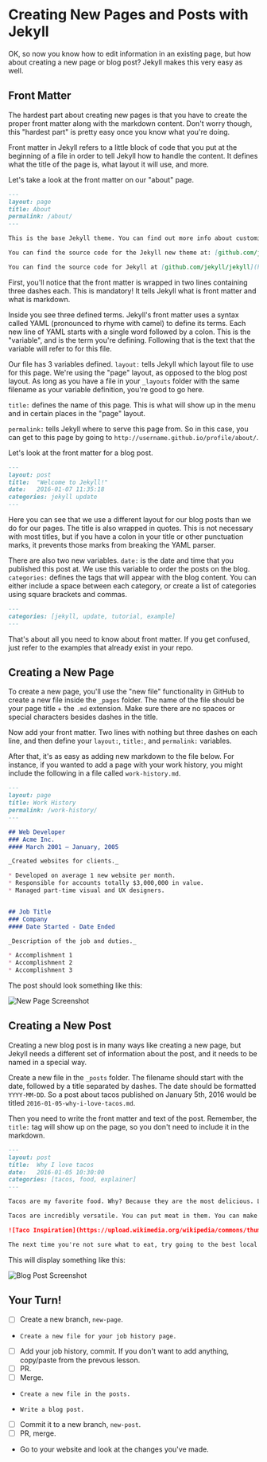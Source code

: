 # Creating New Pages and Posts with Jekyll

OK, so now you know how to edit information in an existing page, but how about creating a new page or blog post? Jekyll makes this very easy as well.

## Front Matter

The hardest part about creating new pages is that you have to create the proper front matter along with the markdown content. Don't worry though, this "hardest part" is pretty easy once you know what you're doing.

Front matter in Jekyll refers to a little block of code that you put at the beginning of a file in order to tell Jekyll how to handle the content. It defines what the title of the page is, what layout it will use, and more.

Let's take a look at the front matter on our "about" page.

```markdown
---
layout: page
title: About
permalink: /about/
---

This is the base Jekyll theme. You can find out more info about customizing your Jekyll theme, as well as basic Jekyll usage documentation at [jekyllrb.com](http://jekyllrb.com/)

You can find the source code for the Jekyll new theme at: [github.com/jglovier/jekyll-new](https://github.com/jglovier/jekyll-new)

You can find the source code for Jekyll at [github.com/jekyll/jekyll](https://github.com/jekyll/jekyll)
```

First, you'll notice that the front matter is wrapped in two lines containing three dashes each. This is mandatory! It tells Jekyll what is front matter and what is markdown.

Inside you see three defined terms. Jekyll's front matter uses a syntax called YAML (pronounced to rhyme with camel) to define its terms. Each new line of YAML starts with a single word followed by a colon. This is the "variable", and is the term you're defining. Following that is the text that the variable will refer to for this file.

Our file has 3 variables defined. `layout:` tells Jekyll which layout file to use for this page. We're using the "page" layout, as opposed to the blog post layout. As long as you have a file in your `_layouts` folder with the same filename as your variable definition, you're good to go here.

`title:` defines the name of this page. This is what will show up in the menu and in certain places in the "page" layout.

`permalink:` tells Jekyll where to serve this page from. So in this case, you can get to this page by going to `http://username.github.io/profile/about/`.

Let's look at the front matter for a blog post.

```markdown
---
layout: post
title:  "Welcome to Jekyll!"
date:   2016-01-07 11:35:18
categories: jekyll update
---
```

Here you can see that we use a different layout for our blog posts than we do for our pages. The title is also wrapped in quotes. This is not necessary with most titles, but if you have a colon in your title or other punctuation marks, it prevents those marks from breaking the YAML parser.

There are also two new variables. `date:` is the date and time that you published this post at. We use this variable to order the posts on the blog. `categories:` defines the tags that will appear with the blog content. You can either include a space between each category, or create a list of categories using square brackets and commas.

```markdown
---
categories: [jekyll, update, tutorial, example]
---
```

That's about all you need to know about front matter. If you get confused, just refer to the examples that already exist in your repo.

## Creating a New Page

To create a new page, you'll use the "new file" functionality in GitHub to create a new file inside the `_pages` folder. The name of the file should be your page title + the `.md` extension. Make sure there are no spaces or special characters besides dashes in the title. 

Now add your front matter. Two lines with nothing but three dashes on each line, and then define your `layout:`, `title:`, and `permalink:` variables.

After that, it's as easy as adding new markdown to the file below. For instance, if you wanted to add a page with your work history, you might include the following in a file called `work-history.md`.

```markdown
---
layout: page
title: Work History
permalink: /work-history/
---

## Web Developer
### Acme Inc.
#### March 2001 — January, 2005

_Created websites for clients._

* Developed on average 1 new website per month.
* Responsible for accounts totally $3,000,000 in value.
* Managed part-time visual and UX designers.


## Job Title
### Company
#### Date Started - Date Ended

_Description of the job and duties._

* Accomplishment 1
* Accomplishment 2
* Accomplishment 3
```

The post should look something like this:

![New Page Screenshot](page-screenshot.jpg)

## Creating a New Post

Creating a new blog post is in many ways like creating a new page, but Jekyll needs a different set of information about the post, and it needs to be named in a special way.

Create a new file in the `_posts` folder. The filename should start with the date, followed by a title separated by dashes. The date should be formatted `YYYY-MM-DD`. So a post about tacos published on January 5th, 2016 would be titled `2016-01-05-why-i-love-tacos.md`. 

Then you need to write the front matter and text of the post. Remember, the `title:` tag will show up on the page, so you don't need to include it in the markdown.

```markdown
---
layout: post
title:  Why I love tacos
date:   2016-01-05 10:30:00
categories: [tacos, food, explainer]
---

Tacos are my favorite food. Why? Because they are the most delicious. Little bite-sized snacks full of meat, veggies, and sauce wrapped up in little corn tortillas.

Tacos are incredibly versatile. You can put meat in them. You can make them vegetarian. You can use soft or hard shells. One taco may be bite-sized or large enough to provide an entire meal. 

![Taco Inspiration](https://upload.wikimedia.org/wikipedia/commons/thumb/7/73/001_Tacos_de_carnitas%2C_carne_asada_y_al_pastor.jpg)

The next time you're not sure what to eat, try going to the best local Mexican restaurant and ordering the chef's choice of tacos. They're sure to be extra-yummy!
```

This will display something like this:

![Blog Post Screenshot](blog-post-screenshot.jpg)

## Your Turn!

- [ ] Create a new branch, `new-page`.
-     Create a new file for your job history page.
- [ ] Add your job history, commit. If you don't want to add anything, copy/paste from the prevous lesson.
- [ ] PR.
- [ ] Merge.
-     Create a new file in the posts.
-     Write a blog post.
- [ ] Commit it to a new branch, `new-post`.
- [ ] PR, merge.
- Go to your website and look at the changes you've made.
